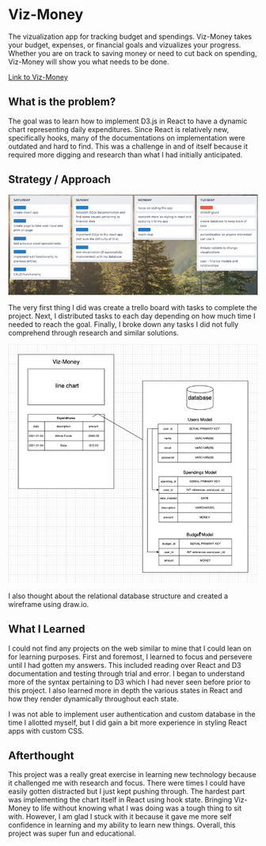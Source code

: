 # Viz-Money
The vizualization app for tracking budget and spendings.  Viz-Money takes your budget, expenses, or financial goals and vizualizes your progress.  Whether you are on track to saving money or need to cut back on spending, Viz-Money will show you what needs to be done.

[Link to Viz-Money](https://viz-money.vercel.app/)

## What is the problem?
The goal was to learn how to implement D3.js in React to have a dynamic chart representing daily expenditures.  Since React is relatively new, specifically hooks, many of the documentations on implementation were outdated and hard to find.  This was a challenge in and of itself because it required more digging and research than what I had initially anticipated.

## Strategy / Approach
![image of viz-money-trello](public/img/viz-money-trello.png)

The very first thing I did was create a trello board with tasks to complete the project.  Next, I distributed tasks to each day depending on how much time I needed to reach the goal.  Finally, I broke down any tasks I did not fully comprehend through research and similar solutions.

![image of db-diagram](public/img/db-diagram.png)

I also thought about the relational database structure and created a wireframe using draw.io.

## What I Learned
I could not find any projects on the web similar to mine that I could lean on for learning purposes.  First and foremost, I learned to focus and persevere until I had gotten my answers.  This included reading over React and D3 documentation and testing through trial and error.  I began to understand more of the syntax pertaining to D3 which I had never seen before prior to this project.  I also learned more in depth the various states in React and how they render dynamically throughout each state.

I was not able to implement user authentication and custom database in the time I allotted myself, but I did gain a bit more experience in styling React apps with custom CSS.

## Afterthought
This project was a really great exercise in learning new technology because it challenged me with research and focus.  There were times I could have easily gotten distracted but I just kept pushing through.  The hardest part was implementing the chart itself in React using hook state.  Bringing Viz-Money to life without knowing what I was doing was a tough thing to sit with.  However, I am glad I stuck with it because it gave me more self confidence in learning and my ability to learn new things.  Overall, this project was super fun and educational.